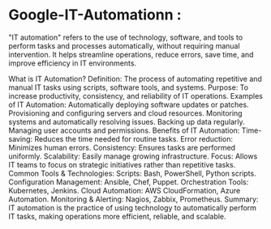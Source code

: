 # Google-IT-Automationn :
"IT automation" refers to the use of technology, software, and tools to perform tasks and processes automatically, without requiring manual intervention. It helps streamline operations, reduce errors, save time, and improve efficiency in IT environments.

What is IT Automation?
Definition: The process of automating repetitive and manual IT tasks using scripts, software tools, and systems.
Purpose: To increase productivity, consistency, and reliability of IT operations.
Examples of IT Automation:
Automatically deploying software updates or patches.
Provisioning and configuring servers and cloud resources.
Monitoring systems and automatically resolving issues.
Backing up data regularly.
Managing user accounts and permissions.
Benefits of IT Automation:
Time-saving: Reduces the time needed for routine tasks.
Error reduction: Minimizes human errors.
Consistency: Ensures tasks are performed uniformly.
Scalability: Easily manage growing infrastructure.
Focus: Allows IT teams to focus on strategic initiatives rather than repetitive tasks.
Common Tools & Technologies:
Scripts: Bash, PowerShell, Python scripts.
Configuration Management: Ansible, Chef, Puppet.
Orchestration Tools: Kubernetes, Jenkins.
Cloud Automation: AWS CloudFormation, Azure Automation.
Monitoring & Alerting: Nagios, Zabbix, Prometheus.
Summary:
IT automation is the practice of using technology to automatically perform IT tasks, making operations more efficient, reliable, and scalable.
